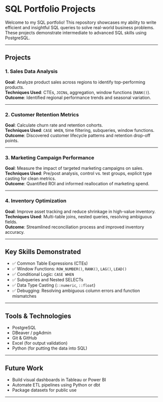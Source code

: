 # SQL Portfolio Projects

Welcome to my SQL portfolio! This repository showcases my ability to write efficient and insightful SQL queries to solve real-world business problems. These projects demonstrate intermediate to advanced SQL skills using PostgreSQL.

---

## Projects

### 1. Sales Data Analysis
**Goal**: Analyze product sales across regions to identify top-performing products.  
**Techniques Used**: CTEs, `JOIN`s, aggregation, window functions (`RANK()`).  
**Outcome**: Identified regional performance trends and seasonal variation.

---

### 2.  Customer Retention Metrics
**Goal**: Calculate churn rate and retention cohorts.  
**Techniques Used**: `CASE WHEN`, time filtering, subqueries, window functions.  
**Outcome**: Discovered customer lifecycle patterns and retention drop-off points.

---

### 3.  Marketing Campaign Performance
**Goal**: Measure the impact of targeted marketing campaigns on sales.  
**Techniques Used**: Pre/post analysis, control vs. test groups, explicit type casting for clean metrics.  
**Outcome**: Quantified ROI and informed reallocation of marketing spend.

---

### 4.  Inventory Optimization
**Goal**: Improve asset tracking and reduce shrinkage in high-value inventory.  
**Techniques Used**: Multi-table joins, nested queries, resolving ambiguous fields.  
**Outcome**: Streamlined reconciliation process and improved inventory accuracy.

---

##  Key Skills Demonstrated

- ✅ Common Table Expressions (CTEs)
- ✅ Window Functions: `ROW_NUMBER()`, `RANK()`, `LAG()`, `LEAD()`
- ✅ Conditional Logic: `CASE WHEN`
- ✅ Subqueries and Nested SELECTs
- ✅ Data Type Casting (`::numeric`, `::float`)
- ✅ Debugging: Resolving ambiguous column errors and function mismatches

---

##  Tools & Technologies

- PostgreSQL
- DBeaver / pgAdmin
- Git & GitHub
- Excel (for output validation)
- Python (for putting the data into SQL)

---

##  Future Work

-  Build visual dashboards in Tableau or Power BI
-  Automate ETL pipelines using Python or dbt
-  Package datasets for public use

---


